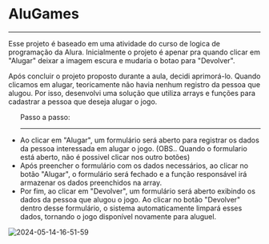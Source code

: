 <h1>AluGames</h1>
<hr>

<p>Esse projeto é baseado em uma atividade do curso de logica de programação da Alura. Inicialmente o projeto é apenar pra quando clicar em  "Alugar" deixar a imagem escura e mudaria o botao para "Devolver".</p>

<p>Após concluir o projeto proposto durante a aula, decidi aprimorá-lo. Quando clicamos em alugar, teoricamente não havia nenhum registro da pessoa que alugou. Por isso, desenvolvi uma solução que utiliza arrays e funções para cadastrar a pessoa que deseja alugar o jogo.</p>

<ul> Passo a passo:
  <hr>
<li>Ao clicar em "Alugar", um formulário será aberto para registrar os dados da pessoa interessada em alugar o jogo. (OBS.. Quando o formulario está aberto, não é possivel clicar nos outro botões)</li>
<li>Após preencher o formulário com os dados necessários, ao clicar no botão "Alugar", o formulário será fechado e a função responsável irá armazenar os dados preenchidos na array.</li>
<li>Por fim, ao clicar em "Devolver", um formulário será aberto exibindo os dados da pessoa que alugou o jogo. Ao clicar no botão "Devolver" dentro desse formulário, o sistema automaticamente limpará esses dados, tornando o jogo disponível novamente para aluguel.</li>
</ul>



![2024-05-14-16-51-59](https://github.com/BrunoRCS01/AluGames/assets/135667163/c018e589-730f-44ab-8d58-4a9d13d416fc)

